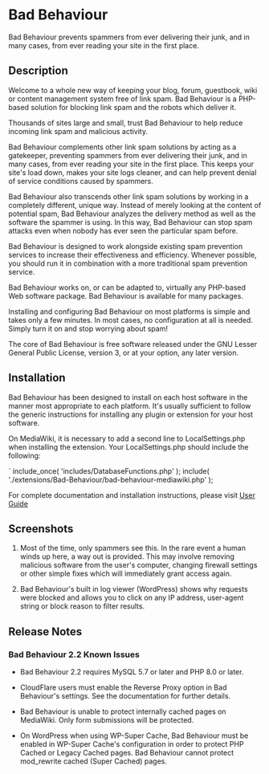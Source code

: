 # Bad Behaviour

Bad Behaviour prevents spammers from ever delivering their junk, and in many
cases, from ever reading your site in the first place.

## Description

Welcome to a whole new way of keeping your blog, forum, guestbook, wiki or
content management system free of link spam. Bad Behaviour is a PHP-based
solution for blocking link spam and the robots which deliver it.

Thousands of sites large and small, trust Bad Behaviour to help reduce
incoming link spam and malicious activity.

Bad Behaviour complements other link spam solutions by acting as a gatekeeper,
preventing spammers from ever delivering their junk, and in many cases, from
ever reading your site in the first place. This keeps your site's load down,
makes your site logs cleaner, and can help prevent denial of service
conditions caused by spammers.

Bad Behaviour also transcends other link spam solutions by working in a
completely different, unique way. Instead of merely looking at the content of
potential spam, Bad Behaviour analyzes the delivery method as well as the
software the spammer is using. In this way, Bad Behaviour can stop spam attacks
even when nobody has ever seen the particular spam before.

Bad Behaviour is designed to work alongside existing spam prevention services
to increase their effectiveness and efficiency. Whenever possible, you should
run it in combination with a more traditional spam prevention service.

Bad Behaviour works on, or can be adapted to, virtually any PHP-based Web
software package. Bad Behaviour is available for many packages.

Installing and configuring Bad Behaviour on most platforms is simple and takes
only a few minutes. In most cases, no configuration at all is needed. Simply
turn it on and stop worrying about spam!

The core of Bad Behaviour is free software released under the GNU Lesser General
Public License, version 3, or at your option, any later version.

## Installation

Bad Behaviour has been designed to install on each host software in the
manner most appropriate to each platform. It's usually sufficient to
follow the generic instructions for installing any plugin or extension
for your host software.

On MediaWiki, it is necessary to add a second line to LocalSettings.php
when installing the extension. Your LocalSettings.php should include
the following:

`	include_once( 'includes/DatabaseFunctions.php' );
	include( './extensions/Bad-Behaviour/bad-behaviour-mediawiki.php' );

For complete documentation and installation instructions, please visit
[User Guide](https://github.com/Bad-Behaviour/badbehaviour/wiki)

## Screenshots

1. Most of the time, only spammers see this. In the rare event a human
winds up here, a way out is provided. This may involve removing malicious
software from the user's computer, changing firewall settings or other simple
fixes which will immediately grant access again.

2. Bad Behaviour's built in log viewer (WordPress) shows why requests were
blocked and allows you to click on any IP address, user-agent string or
block reason to filter results.

## Release Notes

### Bad Behaviour 2.2 Known Issues

* Bad Behaviour 2.2 requires MySQL 5.7 or later and PHP 8.0 or later.

* CloudFlare users must enable the Reverse Proxy option in Bad Behaviour's
settings. See the documentation for further details.

* Bad Behaviour is unable to protect internally cached pages on MediaWiki.
Only form submissions will be protected.

* On WordPress when using WP-Super Cache, Bad Behaviour must be enabled in
WP-Super Cache's configuration in order to protect PHP Cached or Legacy
Cached pages. Bad Behaviour cannot protect mod_rewrite cached (Super Cached)
pages.

